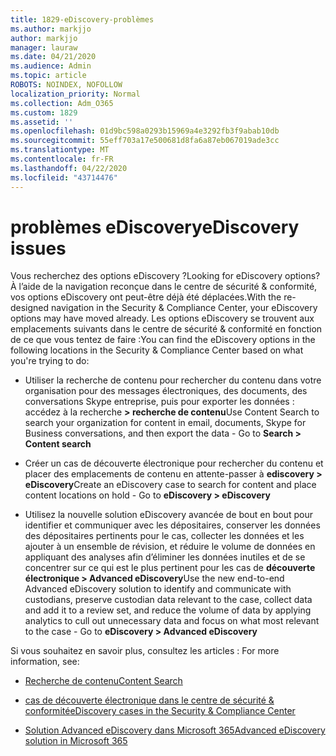 ```yaml
---
title: 1829-eDiscovery-problèmes
ms.author: markjjo
author: markjjo
manager: lauraw
ms.date: 04/21/2020
ms.audience: Admin
ms.topic: article
ROBOTS: NOINDEX, NOFOLLOW
localization_priority: Normal
ms.collection: Adm_O365
ms.custom: 1829
ms.assetid: ''
ms.openlocfilehash: 01d9bc598a0293b15969a4e3292fb3f9abab10db
ms.sourcegitcommit: 55eff703a17e500681d8fa6a87eb067019ade3cc
ms.translationtype: MT
ms.contentlocale: fr-FR
ms.lasthandoff: 04/22/2020
ms.locfileid: "43714476"
---
```

# <a name="ediscovery-issues"></a><span data-ttu-id="901b4-102">problèmes eDiscovery</span><span class="sxs-lookup"><span data-stu-id="901b4-102">eDiscovery issues</span></span>

<span data-ttu-id="901b4-103">Vous recherchez des options eDiscovery ?</span><span class="sxs-lookup"><span data-stu-id="901b4-103">Looking for eDiscovery options?</span></span> <span data-ttu-id="901b4-104">À l’aide de la navigation reconçue dans le centre de sécurité & conformité, vos options eDiscovery ont peut-être déjà été déplacées.</span><span class="sxs-lookup"><span data-stu-id="901b4-104">With the re-designed navigation in the Security & Compliance Center, your eDiscovery options may have moved already.</span></span>  <span data-ttu-id="901b4-105">Les options eDiscovery se trouvent aux emplacements suivants dans le centre de sécurité & conformité en fonction de ce que vous tentez de faire :</span><span class="sxs-lookup"><span data-stu-id="901b4-105">You can find the eDiscovery options in the following locations in the Security & Compliance Center based on what you're trying to do:</span></span>

- <span data-ttu-id="901b4-106">Utiliser la recherche de contenu pour rechercher du contenu dans votre organisation pour des messages électroniques, des documents, des conversations Skype entreprise, puis pour exporter les données : accédez à la recherche **> recherche de contenu**</span><span class="sxs-lookup"><span data-stu-id="901b4-106">Use Content Search to search your organization for content in email, documents, Skype for Business conversations, and then export the data - Go to **Search > Content search**</span></span>

- <span data-ttu-id="901b4-107">Créer un cas de découverte électronique pour rechercher du contenu et placer des emplacements de contenu en attente-passer à **ediscovery > eDiscovery**</span><span class="sxs-lookup"><span data-stu-id="901b4-107">Create an eDiscovery case to search for content and place content locations on hold - Go to **eDiscovery > eDiscovery**</span></span>

- <span data-ttu-id="901b4-108">Utilisez la nouvelle solution eDiscovery avancée de bout en bout pour identifier et communiquer avec les dépositaires, conserver les données des dépositaires pertinents pour le cas, collecter les données et les ajouter à un ensemble de révision, et réduire le volume de données en appliquant des analyses afin d’éliminer les données inutiles et de se concentrer sur ce qui est le plus pertinent pour les cas de **découverte électronique > Advanced eDiscovery**</span><span class="sxs-lookup"><span data-stu-id="901b4-108">Use the new end-to-end Advanced eDiscovery solution to identify and communicate with custodians, preserve custodian data relevant to the case, collect data and add it to a review set, and reduce the volume of data by applying analytics to cull out unnecessary data and focus on what most relevant to the case -  Go to **eDiscovery > Advanced eDiscovery**</span></span>

<span data-ttu-id="901b4-109">Si vous souhaitez en savoir plus, consultez les articles : </span><span class="sxs-lookup"><span data-stu-id="901b4-109">For more information, see:</span></span>

- [<span data-ttu-id="901b4-110">Recherche de contenu</span><span class="sxs-lookup"><span data-stu-id="901b4-110">Content Search</span></span>](https://docs.microsoft.com/office365/securitycompliance/content-search)

- [<span data-ttu-id="901b4-111">cas de découverte électronique dans le centre de sécurité & conformité</span><span class="sxs-lookup"><span data-stu-id="901b4-111">eDiscovery cases in the Security & Compliance Center</span></span>](https://docs.microsoft.com/office365/securitycompliance/ediscovery-cases)

- [<span data-ttu-id="901b4-112">Solution Advanced eDiscovery dans Microsoft 365</span><span class="sxs-lookup"><span data-stu-id="901b4-112">Advanced eDiscovery solution in Microsoft 365</span></span>](https://docs.microsoft.com/office365/securitycompliance/compliance20/overview-ediscovery-20)
